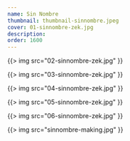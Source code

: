 ```yaml
---
name: Sin Nombre
thumbnail: thumbnail-sinnombre.jpeg
cover: 01-sinnombre-zek.jpg
description: 
order: 1600
---
```


{{> img src="02-sinnombre-zek.jpg" }}

{{> img src="03-sinnombre-zek.jpg" }}

{{> img src="04-sinnombre-zek.jpg" }}

{{> img src="05-sinnombre-zek.jpg" }}

{{> img src="06-sinnombre-zek.jpg" }}

{{> img src="sinnombre-making.jpg" }}